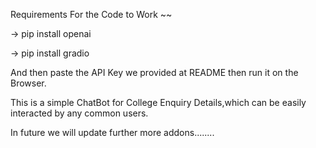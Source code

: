 Requirements For the Code to Work ~~

-> pip install openai

-> pip install gradio

And then paste the API Key we provided at README then run it on the Browser.

This is a simple ChatBot for College Enquiry  Details,which can be easily interacted by any common users.

In future we will update further more addons........
